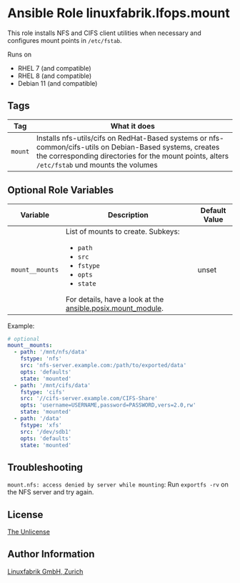 # Ansible Role linuxfabrik.lfops.mount

This role installs NFS and CIFS client utilities when necessary and configures mount points in `/etc/fstab`.


Runs on

* RHEL 7 (and compatible)
* RHEL 8 (and compatible)
* Debian 11 (and compatible)


## Tags

| Tag                  | What it does                           |
| ---                  | ------------                           |
| `mount`              | Installs nfs-utils/cifs on RedHat-Based systems or nfs-common/cifs-utils on Debian-Based systems, creates the corresponding directories for the mount points, alters `/etc/fstab` und mounts the volumes |


## Optional Role Variables

| Variable | Description | Default Value |
| -------- | ----------- | ------------- |
| `mount__mounts` | List of mounts to create. Subkeys: <ul><li>`path`</li><li>`src`</li><li>`fstype`</li><li>`opts`</li><li>`state`</li></ul>For details, have a look at the [ansible.posix.mount_module](https://docs.ansible.com/ansible/latest/collections/ansible/posix/mount_module.html). | unset |

Example:
```yaml
# optional
mount__mounts:
  - path: '/mnt/nfs/data'
    fstype: 'nfs'
    src: 'nfs-server.example.com:/path/to/exported/data'
    opts: 'defaults'
    state: 'mounted'
  - path: '/mnt/cifs/data'
    fstype: 'cifs'
    src: '//cifs-server.example.com/CIFS-Share'
    opts: 'username=USERNAME,password=PASSWORD,vers=2.0,rw'
    state: 'mounted'
  - path: '/data'
    fstype: 'xfs'
    src: '/dev/sdb1'
    opts: 'defaults'
    state: 'mounted'
```


## Troubleshooting

`mount.nfs: access denied by server while mounting`: Run `exportfs -rv` on the NFS server and try again.


## License

[The Unlicense](https://unlicense.org/)


## Author Information

[Linuxfabrik GmbH, Zurich](https://www.linuxfabrik.ch)
